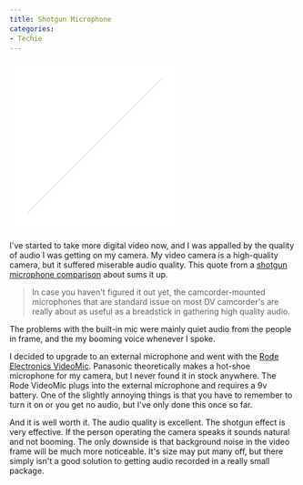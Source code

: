 ```yaml
---
title: Shotgun Microphone
categories:
- Techie
---
```


![camera-with-microphone](/assets/posts/2006/shotgun_microphone_camera-with-microphone_preview.jpg)

I've started to take more digital video now, and I was appalled by the quality of audio I was getting on my camera. My video camera is a high-quality camera, but it suffered miserable audio quality. This quote from a [shotgun microphone comparison](http://www.kenstone.net/fcp_homepage/review_shotgun_mics.html) about sums it up.

> In case you haven't figured it out yet, the camcorder-mounted microphones that are standard issue on most DV camcorder's are really about as useful as a breadstick in gathering high quality audio.

The problems with the built-in mic were mainly quiet audio from the people in frame, and the my booming voice whenever I spoke.

I decided to upgrade to an external microphone and went with the [Rode Electronics VideoMic](http://www.rode.com.au/?pagename=Products&product=VideoMic). Panasonic theoretically makes a hot-shoe microphone for my camera, but I never found it in stock anywhere. The Rode VideoMic plugs into the external microphone and requires a 9v battery. One of the slightly annoying things is that you have to remember to turn it on or you get no audio, but I've only done this once so far.

And it is well worth it. The audio quality is excellent. The shotgun effect is very effective. If the person operating the camera speaks it sounds natural and not booming. The only downside is that background noise in the video frame will be much more noticeable. It's size may put many off, but there simply isn't a good solution to getting audio recorded in a really small package.

